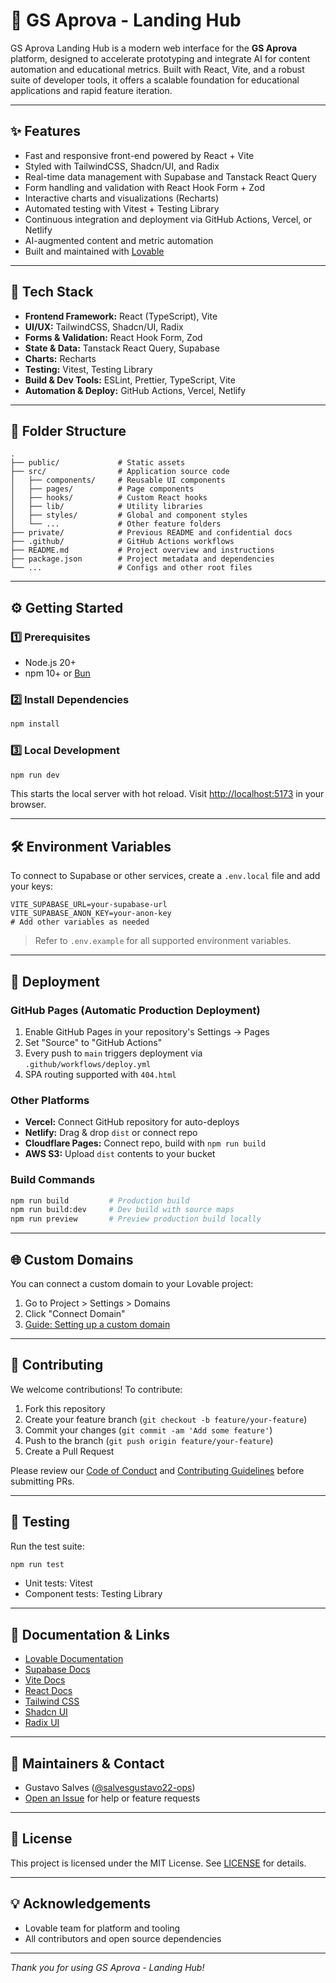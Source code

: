 # 🚀 GS Aprova - Landing Hub

GS Aprova Landing Hub is a modern web interface for the **GS Aprova** platform, designed to accelerate prototyping and integrate AI for content automation and educational metrics. Built with React, Vite, and a robust suite of developer tools, it offers a scalable foundation for educational applications and rapid feature iteration.

---

## ✨ Features

- Fast and responsive front-end powered by React + Vite
- Styled with TailwindCSS, Shadcn/UI, and Radix
- Real-time data management with Supabase and Tanstack React Query
- Form handling and validation with React Hook Form + Zod
- Interactive charts and visualizations (Recharts)
- Automated testing with Vitest + Testing Library
- Continuous integration and deployment via GitHub Actions, Vercel, or Netlify
- AI-augmented content and metric automation
- Built and maintained with [Lovable](https://lovable.dev/)

---

## 🧱 Tech Stack

- **Frontend Framework:** React (TypeScript), Vite
- **UI/UX:** TailwindCSS, Shadcn/UI, Radix
- **Forms & Validation:** React Hook Form, Zod
- **State & Data:** Tanstack React Query, Supabase
- **Charts:** Recharts
- **Testing:** Vitest, Testing Library
- **Build & Dev Tools:** ESLint, Prettier, TypeScript, Vite
- **Automation & Deploy:** GitHub Actions, Vercel, Netlify

---

## 📁 Folder Structure

```
.
├── public/             # Static assets
├── src/                # Application source code
│   ├── components/     # Reusable UI components
│   ├── pages/          # Page components
│   ├── hooks/          # Custom React hooks
│   ├── lib/            # Utility libraries
│   ├── styles/         # Global and component styles
│   └── ...             # Other feature folders
├── private/            # Previous README and confidential docs
├── .github/            # GitHub Actions workflows
├── README.md           # Project overview and instructions
├── package.json        # Project metadata and dependencies
└── ...                 # Configs and other root files
```

---

## ⚙️ Getting Started

### 1️⃣ Prerequisites

- Node.js 20+
- npm 10+ or [Bun](https://bun.sh/)

### 2️⃣ Install Dependencies

```bash
npm install
```

### 3️⃣ Local Development

```bash
npm run dev
```
This starts the local server with hot reload. Visit [http://localhost:5173](http://localhost:5173) in your browser.

---

## 🛠️ Environment Variables

To connect to Supabase or other services, create a `.env.local` file and add your keys:

```
VITE_SUPABASE_URL=your-supabase-url
VITE_SUPABASE_ANON_KEY=your-anon-key
# Add other variables as needed
```
> Refer to `.env.example` for all supported environment variables.

---

## 🚀 Deployment

### GitHub Pages (Automatic Production Deployment)

1. Enable GitHub Pages in your repository's Settings → Pages
2. Set "Source" to "GitHub Actions"
3. Every push to `main` triggers deployment via `.github/workflows/deploy.yml`
4. SPA routing supported with `404.html`

### Other Platforms

- **Vercel:** Connect GitHub repository for auto-deploys
- **Netlify:** Drag & drop `dist` or connect repo
- **Cloudflare Pages:** Connect repo, build with `npm run build`
- **AWS S3:** Upload `dist` contents to your bucket

### Build Commands

```bash
npm run build         # Production build
npm run build:dev     # Dev build with source maps
npm run preview       # Preview production build locally
```

---

## 🌐 Custom Domains

You can connect a custom domain to your Lovable project:

1. Go to Project > Settings > Domains
2. Click "Connect Domain"
3. [Guide: Setting up a custom domain](https://docs.lovable.dev/tips-tricks/custom-domain#step-by-step-guide)

---

## 🤝 Contributing

We welcome contributions! To contribute:

1. Fork this repository
2. Create your feature branch (`git checkout -b feature/your-feature`)
3. Commit your changes (`git commit -am 'Add some feature'`)
4. Push to the branch (`git push origin feature/your-feature`)
5. Create a Pull Request

Please review our [Code of Conduct](CODE_OF_CONDUCT.md) and [Contributing Guidelines](CONTRIBUTING.md) before submitting PRs.

---

## 🧪 Testing

Run the test suite:

```bash
npm run test
```

- Unit tests: Vitest
- Component tests: Testing Library

---

## 📄 Documentation & Links

- [Lovable Documentation](https://docs.lovable.dev/)
- [Supabase Docs](https://supabase.com/docs)
- [Vite Docs](https://vitejs.dev/guide/)
- [React Docs](https://react.dev/)
- [Tailwind CSS](https://tailwindcss.com/docs/installation)
- [Shadcn UI](https://ui.shadcn.com/docs)
- [Radix UI](https://www.radix-ui.com/docs)

---

## 👤 Maintainers & Contact

- Gustavo Salves ([@salvesgustavo22-ops](https://github.com/salvesgustavo22-ops))
- [Open an Issue](https://github.com/salvesgustavo22-ops/gsprova-landing-hub/issues) for help or feature requests

---

## 📜 License

This project is licensed under the MIT License. See [LICENSE](LICENSE) for details.

---

## 💡 Acknowledgements

- Lovable team for platform and tooling
- All contributors and open source dependencies

---

_Thank you for using GS Aprova - Landing Hub!_
